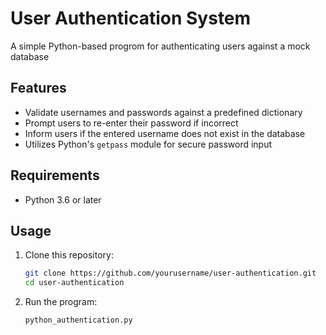 # User Authentication System

A simple Python-based progrom for authenticating users against a mock database

## Features

- Validate usernames and passwords against a predefined dictionary
- Prompt users to re-enter their password if incorrect
- Inform users if the entered username does not exist in the database
- Utilizes Python's `getpass` module for secure password input

## Requirements

- Python 3.6 or later

## Usage

1. Clone this repository:
   ```bash
   git clone https://github.com/yourusername/user-authentication.git
   cd user-authentication

2. Run the program:
   ```
   python_authentication.py
